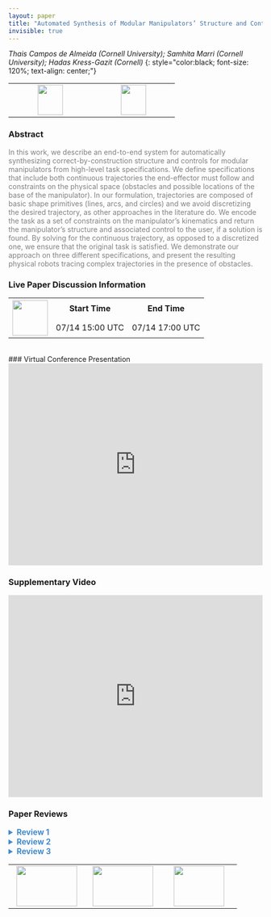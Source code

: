 ```yaml
---
layout: paper
title: "Automated Synthesis of Modular Manipulators’ Structure and Control for Continuous Tasks around Obstacles"
invisible: true
---
```

*Thais Campos de Almeida (Cornell University); Samhita Marri (Cornell University); Hadas Kress-Gazit (Cornell)*
{: style="color:black; font-size: 120%; text-align: center;"}

<table width="30%"> <tr>
<td style="width: 20%; text-align: center;"><a href="http://www.roboticsproceedings.org/rss16/p030.pdf"><img src="{{ site.baseurl }}/images/paper_link.png"
width = "50"  height = "60"/> </a> </td>

<td style="width: 20%; text-align: center;"><a href="https://github.coecis.cornell.edu/tcd58/Shape-Primitives"><img src="{{ site.baseurl }}/images/software_link.png"
width = "50"  height = "60"/> </a> </td>

</tr></table>

### Abstract
<html><p style="color:gray; font-size: 100%; text-align: justified;">
In this work, we describe an end-to-end system for automatically synthesizing correct-by-construction structure and controls for modular manipulators from high-level task specifications. We define specifications that include both continuous trajectories the end-effector must follow and constraints on the physical space (obstacles and possible locations of the base of the manipulator). In our formulation, trajectories are composed of basic shape primitives (lines, arcs, and circles) and we avoid discretizing the desired trajectory, as other approaches in the literature do. We encode the task as a set of constraints on the manipulator’s kinematics and return the manipulator’s structure and associated control to the user, if a solution is found. By solving for the continuous trajectory, as opposed to a discretized one, we ensure that the original task is satisfied. We demonstrate our approach on three different specifications, and present the resulting physical robots tracing complex trajectories in the presence of obstacles.
</p></html>

### Live Paper Discussion Information
<html>
<table width="50%">
<tr> <th rowspan="2"><a href="https://pheedloop.com/rss2020/virtual/"><img src="{{ site.baseurl }}/images/pheedloop_link.png" width = "70"  height = "70"/> </a> </th> <th> Start Time </th> <th> End Time </th> </tr>
<tr> <td> 07/14 15:00 UTC </td><td> 07/14 17:00 UTC </td></tr>
</table> <br> </html>
### Virtual Conference Presentation
<iframe width="100%" height="400" src="https://www.youtube.com/embed/3O3OLHn1uW4" frameborder="0" allow="accelerometer; autoplay; encrypted-media; gyroscope; picture-in-picture" allowfullscreen></iframe>

### Supplementary Video
<iframe width="100%" height="400" src="https://www.youtube.com/embed/9Uvyu2FJtVM " frameborder="0" allow="accelerometer; autoplay; encrypted-media; gyroscope; picture-in-picture" allowfullscreen></iframe>

### Paper Reviews
<details><summary style="font-size:110%; color:#438BCA; cursor: pointer;"><b> Review 1</b></summary>
<p style="color:gray; font-size: 100%; text-align: justified; white-space: pre-line">
The authors formulate their planning system using constrained optimization to solve for both the position of the base of their RRR robot and movement of the RR chain that achieves the desired task.  I cannot help but wonder why they did not plan the trajectory of the end point in polar coordinates relative to the base joint, and use the extra degree of freedom to separately position the links of the manipulator in ways that achieve their obstacle avoidance constraints.  I am certain that I am missing something. 
This is an interesting paper complete with the analysis necessary to understand it implementation.  I recommend acceptance for publication.

</p> </details>

<details><summary style="font-size:110%; color:#438BCA; cursor: pointer;"><b> Review 2</b></summary>
<p style="color:gray; font-size: 100%; text-align: justified; white-space: pre-line">
The main interest of the proposed method is to avoid discretization of the path which may, as illustrated in the examples given in the paper, lead to feasibility issues. The video provided with the paper nicely shows the possibilities offered by this work. On overall, the paper is well organized and presented.

However, in my opinion, the following concerns must be dealt with.

1. The main issue with the method is its applicability limited to planar paths, obstacles in form of circles and planar 2 and 3-DOF manipulators. These important limitations are not explained, not even mentioned, in the abstract, introduction and conclusion of the paper. The literature review, comparing this work with previous ones, should also account for these limitations by providing fair comparisons with previous methods which can be applied to spatial cases.

2. The main tool allowing the method to avoid discretization is the use of swept volume (SV) calculations. Regarding these calculations, I have the following concerns:

2a. There is not literature review on this topic in the paper which makes it difficult to assess the detailed technical contribution of the paper. Unless I miss something, he SV calculations mainly amounts to simple planar convex hull calculations which tends to show that the technical contribution is limited.

2b. The method is mainly limited to planar 2-DOF manipulators since the SV for 3-DOF manipulators is calculated assuming that only the last two links are moving during the execution of a shape primitive which, essentially, makes the 3-DOF manipulator having 2 DOFs.

2c. The extension of the method to spatial paths and manipulators with 3 or more degrees of freedom may be very challenging. This extension is mentioned in the future works but there is no clue of the difficulties linked to SV calculations in 3D and for n-DOF manipulators with n>3 (notably on the issue of multiple inverse kinematics solutions).

3. The choice of the optimization problem cost function as the sum of link lengths is not motivated. Several other criteria, as found in the literature, could have been used so why this one? Why not a multi-objective optimization problem formulation?

4. What about possible issues with kinematics singularities and what about the timing and synchronization of the manipulator joints along the path?
</p> </details>

<details><summary style="font-size:110%; color:#438BCA; cursor: pointer;"><b> Review 3</b></summary>
<p style="color:gray; font-size: 100%; text-align: justified; white-space: pre-line">
In this work the authors present a constrained optimization approach to computationally determining a design and trajectory for a multi-link (2 or 3) planar robot in order to enable it to follow a continuous, user specified end effector trajectory on a 2D plane in the presence of obstacles.

The authors demonstrate the efficacy of their method on a fully implemented physical system that includes a user interface for detailing circular obstacles in the robot’s environment, constraints on the robot’s base position, and the continuous trajectory that must be followed by the end effector. The authors show that the method is successfully able to generate a design for 3 trajectories, and then show the robot performing the task in the physical world after fabricating the design produced by the method. Additionally, the authors favorably compare their method to one that does not consider continuous trajectory following but rather discretized trajectories based on a sampling-based motion planning method.

The strengths of the paper include the impressive end-to-end demonstration of the method’s use from task definition to physical execution on a robot constructed according to the designs produced by the method. This step, physical construction of multiple designs, is one that is often missing in design optimization work and is appreciated here. A related strength is that the paper demonstrates a complete system, including the user interface for defining the task and constraints. Consideration of the interface through which users define tasks and constraints is an important aspect of building useful robotic systems that is frequently overlooked. Its inclusion here is appreciated. Additionally, for the most part the method is thoroughly described and the paper is generally well written. Further, the video attachment is valuable and demonstrates the results nicely.

There are some concerns that would strengthen the paper were they addressed.
In no particular order:

1) In some places in the paper, the descriptions of aspects of the method for the 2-link case are thorough, but the description of how that is extended to 3 links is not sufficiently detailed to be clear. For instance, in the last two paragraphs of Section IIIa, the SV simplification for the 3DOF case is done by not allowing the proximal link to move during the execution of a shape primitive. The implications of this simplification need to be described. Does this simplification have a meaningful effect on the method’s ability to find valid solutions? This needs described in more detail and the implications should be discussed. Similarly the following paragraph which describes the “changing origin” simplification should be expanded upon and the implications discussed.

2) In some cases the terminology is not conducive to clarity and may be inconsistent or utilized prior to being defined. For instance j, u, I, f, closest, and farthest in the constraints on equation 1. These can be inferred with some difficulty but should be explicitly defined prior to their use.

3) It is appreciated that the authors note that the method’s success is subject to its initialization. As the method is constructed as a very highly constrained optimization problem and implemented using an optimization algorithm that doesn’t provide global guarantees, this is potentially a major issue. This is partially addressed by the “Initial guess” paragraph in the implementation paragraph, however this issue is worthy of more thorough evaluation and discussion. How frequently does the optimization fail to find a solution? The ramifications of this issue would become more clear if quantitative evaluation of this issue was included in the work, perhaps via some notion of randomized trajectories and randomized environments. Such an evaluation would then in turn would help the reader understand the likelihood of success of the method with respect to desired trajectories outside of the three currently evaluated.

4) Building on the last point, inclusion of the computation time analysis in the paper is appreciated, but could be more thorough. Computational time required by constrained optimization is generally heavily dependent on the specific problem instance and as such the computational time required by the method isn’t sufficiently evaluated by only 3 problem instances. If randomized trajectories or environments were included as described in the previous point, the timing results would provide more insight into the time required by the method across more problems. Further, the RRT-based comparison method, as a sampling-based method, is going to be dependent on the random seed it is initialized with. It would be valuable to run the RRT-based method multiple times and report statistics on the timing results for this to be more meaningful.

5) The method is specifically tailored to end effector trajectories in R^2 to be followed by a planar manipulator of 2 or 3 links. However most of your motivating examples in the introduction would require R^3 or SE(3) end effector trajectories to be executed on more complex, non-planar manipulators. The paper would be strengthened if the case solved by the method (Planar trajectory with 2 or 3 link planar manipulator) is given more motivation. I do appreciate that an extension to 3D trajectories with more DOFs in the manipulator is mentioned in the Future Work paragraph, however it would be great if the authors could also include a very short description of potential ways they envision modifying or building on the method in order to expand to higher dimensional trajectories.
</p> </details>

<table width="100%"><tr><td style="width: 30%; text-align: center;"><a href="{{ site.baseurl }}/program/papers/29"> <img src="{{ site.baseurl }}/images/previous_icon.png" width = "120"  height = "80"/> </a> </td>

<td style="width: 30%; text-align: center;"><a href="{{ site.baseurl }}/program/papers"> <img src="{{ site.baseurl }}/images/overview_icon.png" width = "120"  height = "80"/> </a> </td> 

<td style="width: 30%; text-align: center;"><a href="{{ site.baseurl }}/program/papers/31"> <img src="{{ site.baseurl }}/images/next_icon.png" width = "100"  height = "80"/> </a> </td> 

</tr></table>

